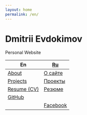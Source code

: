 ```yaml
---
layout: home
permalink: /en/
---
```

# Dmitrii Evdokimov

Personal Website

|En                       |[Ru](/ "Russian language (по-русски)")|
|-------------------------|--------------------------------------|
|[About](/en/about)       |[О сайте](/about)                     |
|[Projects](/en/projects) |[Проекты](/projects)                  |
|[Resume (CV)](/en/resume)|[Резюме](/resume)                     |
|[GitHub](/en/github)     |                                      |
|                         |[Facebook](https://www.facebook.com/dmitrii.evdokimov)|

